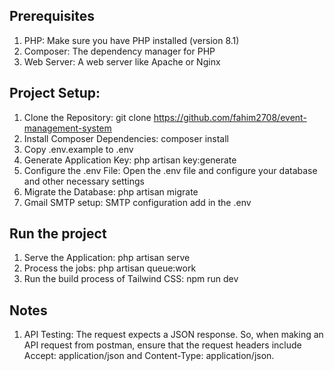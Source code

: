 
## Prerequisites
1. PHP: Make sure you have PHP installed (version 8.1) <br />
2. Composer: The dependency manager for PHP <br />
3. Web Server: A web server like Apache or Nginx <br />


## Project Setup:
1. Clone the Repository: git clone https://github.com/fahim2708/event-management-system <br />
2. Install Composer Dependencies: composer install <br />
3. Copy .env.example to .env <br />
4. Generate Application Key: php artisan key:generate <br />
5. Configure the .env File: Open the .env file and configure your database and other necessary settings <br />
6. Migrate the Database: php artisan migrate <br />
7. Gmail SMTP setup: SMTP configuration add in the .env <br />


## Run the project
1. Serve the Application: php artisan serve <br />
2. Process the jobs: php artisan queue:work <br />
3. Run the build process of Tailwind CSS: npm run dev <br />


## Notes
1. API Testing: The request expects a JSON response. So, when making an API request from postman, ensure that the request headers include Accept: application/json and Content-Type: application/json.